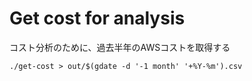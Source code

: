 # Get cost for analysis

コスト分析のために、過去半年のAWSコストを取得する

```shell
./get-cost > out/$(gdate -d '-1 month' '+%Y-%m').csv
```
